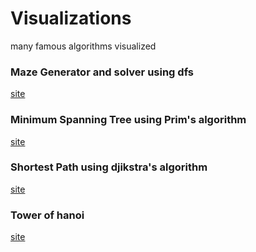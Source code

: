 # Visualizations
many famous algorithms visualized

###  Maze Generator and solver using dfs 
[site](http://yogeshpandey.me/visualizations/maze)

### Minimum Spanning Tree using Prim's algorithm
[site](http://yogeshpandey.me/visualizations/minimum_spanning_tree/)

### Shortest Path using djikstra's algorithm
[site](http://yogeshpandey.me/visualizations/shortest_path_visualization/)

### Tower of hanoi 
[site](http://yogeshpandey.me/visualizations/tower_of_hanoi/)
